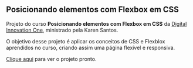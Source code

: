 ## Posicionando elementos com Flexbox em CSS

Projeto do curso **Posicionando elementos com Flexbox em CSS** da [Digital Innovation One](https://www.dio.me/), ministrado pela Karen Santos.

O objetivo desse projeto é aplicar os conceitos de CSS e Flexblox aprendidos no curso, criando assim uma página flexível e responsiva.

[Clique aqui](https://yohanaff.github.io/dio-posicionando-elementos-com-flexbox-em-css/) para ver o projeto pronto.